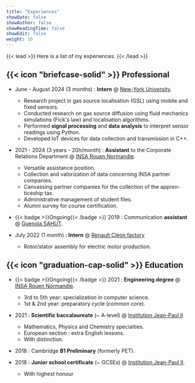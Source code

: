 ```yaml
---
title: "Experiences"
showDate: false
showAuthor: false
showReadingTime: false
showEdit: false
weight: 10
---
```


{{< lead >}}
Here is a list of my experiences.
{{< /lead >}}

## {{< icon "briefcase-solid" >}} Professional

- June - August 2024 (3 months) : **Intern** @ [New-York University](https://www.nyu.edu/).
  - Research project in gas source localisation (GSL) using mobile and fixed sensors.
  - Conducted research on gas source diffusion using fluid mechanics simulations (Fick's law) and localisation algorithms.
  - Performed **signal processing** and **data analysis** to interpret sensor readings using Python.
  - Developed IoT devices for data collection and transmission in C++.

- 2021 - 2024 (3 years - 20h/month) : **Assistant** to the Corporate Relations Department @ [INSA Rouen Normandie](https://www.insa-rouen.fr).
  - Versatile assistance position.
  - Collection and valorization of data concerning INSA partner
companies.
  - Canvassing partner companies for the collection of the appren-
ticeship tax.
  - Administrative management of student files.
  - Alumni survey for course certification.

- {{< badge >}}Ongoing{{< /badge >}} 2019 : Communication **assistant** @ [Guenola SAHUT](https://guenola-sahut.fr/).

- July 2022 (1 month) : **Intern** @ [Renault Cléon factory](https://www.renaultgroup.com/groupe/implantations/usine-cleon/)
  - Rotor/stator assembly for electric motor production.

## {{< icon "graduation-cap-solid" >}} Education

- {{< badge >}}Ongoing{{< /badge >}}
 2021 : **Engineering degree** @ [INSA Rouen Normandie](https://www.insa-rouen.fr).

  - 3rd to 5th year: specialization in computer science.
  - 1st & 2nd year: preparatory cycle (common core).
  
- 2021 : **Scientific baccalaureate** (~ A-level) @ [Institution Jean-Paul II](https://www.institutionjeanpaul2.fr/)
  - Mathematics, Physics and Chemistry specialties.
  - European section : extra English lessons.
  - With distinction.

- 2018 : Cambridge **B1 Preliminary** (formerly PET).

- 2018 : **Junior school certificate** (~ GCSEs) @ [Institution Jean-Paul II](https://www.institutionjeanpaul2.fr/).
  -  With highest honour